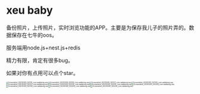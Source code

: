 # xeu baby

备份照片，上传照片，实时浏览功能的APP。主要是为保存我儿子的照片弄的。数据保存在七牛的oos。

服务端用node.js+nest.js+redis

精力有限，肯定有很多bug。

如果对你有点用可以点个star。

<img src="https://cdn.jsdelivr.net/gh/webkong/typora-images/typora/Screenshot_20210305_120115_com.webkong.xeu.jpg" alt="Screenshot_20210305_120115_com.webkong.xeu" style="zoom:33%;" /><img src="https://cdn.jsdelivr.net/gh/webkong/typora-images/typora/Screenshot_20210305_120119_com.webkong.xeu.jpg" alt="Screenshot_20210305_120119_com.webkong.xeu" style="zoom:33%;" /><img src="https://cdn.jsdelivr.net/gh/webkong/typora-images/typora/Screenshot_20210305_120127_com.webkong.xeu.jpg" alt="Screenshot_20210305_120127_com.webkong.xeu" style="zoom:33%;" /><img src="https://cdn.jsdelivr.net/gh/webkong/typora-images/typora/Screenshot_20210305_120135_com.webkong.xeu.jpg" alt="Screenshot_20210305_120135_com.webkong.xeu" style="zoom:33%;" /><img src="https://cdn.jsdelivr.net/gh/webkong/typora-images/typora/Screenshot_20210305_120127_com.webkong.xeu.jpg" alt="Screenshot_20210305_120127_com.webkong.xeu" style="zoom:33%;" /><img src="https://cdn.jsdelivr.net/gh/webkong/typora-images/typora/Screenshot_20210305_120135_com.webkong.xeu.jpg" alt="Screenshot_20210305_120135_com.webkong.xeu" style="zoom:33%;" /><img src="https://cdn.jsdelivr.net/gh/webkong/typora-images/typora/Screenshot_20210305_120135_com.webkong.xeu.jpg" alt="Screenshot_20210305_120135_com.webkong.xeu" style="zoom:33%;" /><img src="https://cdn.jsdelivr.net/gh/webkong/typora-images/typora/Screenshot_20210305_120200_com.webkong.xeu.jpg" alt="Screenshot_20210305_120200_com.webkong.xeu" style="zoom:33%;" /><img src="https://cdn.jsdelivr.net/gh/webkong/typora-images/typora/Screenshot_20210305_120135_com.webkong.xeu.jpg" alt="Screenshot_20210305_120135_com.webkong.xeu" style="zoom:33%;" /><img src="https://cdn.jsdelivr.net/gh/webkong/typora-images/typora/Screenshot_20210305_120200_com.webkong.xeu.jpg" alt="Screenshot_20210305_120200_com.webkong.xeu" style="zoom:33%;" /><img src="https://cdn.jsdelivr.net/gh/webkong/typora-images/typora/Screenshot_20210305_120224_com.webkong.xeu.jpg" alt="Screenshot_20210305_120224_com.webkong.xeu" style="zoom:33%;" />